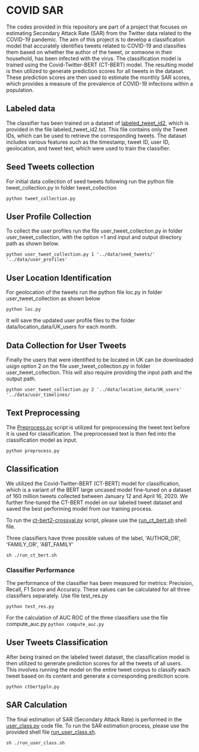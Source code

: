 # COVID SAR

The codes provided in this repository are part of a project that focuses on estimating Secondary Attack Rate (SAR) from the Twitter data related to the COVID-19 pandemic. The aim of this project is to develop a classification model that accurately identifies tweets related to COVID-19 and classifies them based on whether the author of the tweet, or someone in their household, has been infected with the virus. The classification model is trained using the Covid-Twitter-BERT (CT-BERT) model. The resulting model is then utilized to generate prediction scores for all tweets in the dataset. These prediction scores are then used to estimate the monthly SAR scores, which provides a measure of the prevalence of COVID-19 infections within a population.

## Labeled data

The classifier has been trained on a dataset of [labeled_tweet_id2](labeled_tweet_id2.txt), which is provided in the file labeled_tweet_id2.txt. This file contains only the Tweet IDs, which can be used to retrieve the corresponding tweets. The dataset includes various features such as the timestamp, tweet ID, user ID, geolocation, and tweet text, which were used to train the classifier.


## Seed Tweets collection
For initial data collection of seed tweets following run the python file tweet_collection.py in folder tweet_collection

`python tweet_collection.py` 

## User Profile Collection

To collect the user profiles run the file user_tweet_collection.py in folder user_tweet_collection, with the option =1 and input and output directory path as shown below.

`python user_tweet_collection.py 1 '../data/seed_tweets/' '../data/user_profiles'`


## User Location Identification

For geolocation of the tweets run the python file loc.py in folder user_tweet_collection as shown below

`python loc.py`

It will save the updated user profile files to the folder data/location_data/UK_users for each month.

## Data Collection for User Tweets

Finally the users that were identified to be located in UK can be downloaded usign option 2 on the file user_tweet_collection.py in folder user_tweet_collection. This will also require providing the input path and the output path.

`python user_tweet_collection.py 2 '../data/location_data/UK_users' '../data/user_timelines/`


## Text Preprocessing

The [Preprocess.py](preprocess.py) script is utilized for preprocessing the tweet text before it is used for classification. The preprocessed text is then fed into the classification model as input.

`python preprocess.py`

## Classification

We utilized the Covid-Twitter-BERT (CT-BERT) model for classification, which is a variant of the BERT large uncased model fine-tuned on a dataset of 160 million tweets collected between January 12 and April 16, 2020. We further fine-tuned the CT-BERT model on our labeled tweet dataset and saved the best performing model from our training process.

To run the [ct-bert2-crossval.py](ct-bert2-crossval.py) script, please use the [run_ct_bert.sh](run_ct_bert.sh) shell file.

Three classifiers have three possible values of the label, 'AUTHOR_OR', 'FAMILY_OR', 'ABT_FAMILY'


`sh ./run_ct_bert.sh`

### Classifier Performance

The performance of the classifier has been measured for metrics: Precision, Recall, F1 Score and Accuracy. These values can be calculated for all three classifiers separately. Use file test_res.py

`python test_res.py`

For the calculation of AUC ROC of the three classifiers use the file compute_auc.py
`python compute_auc.py`


## User Tweets Classification 
After being trained on the labeled tweet dataset, the classification model is then utilized to generate prediction scores for all the tweets of all users. This involves running the model on the entire tweet corpus to classify each tweet based on its content and generate a corresponding prediction score.

`python ctbertppln.py`

## SAR Calculation 

The final estimation of SAR (Secondary Attack Rate) is performed in the [user_class.py](user_class.py) code file. To run the SAR estimation process, please use the provided shell file [run_user_class.sh](run_user_class.sh).

`sh ./run_user_class.sh`
